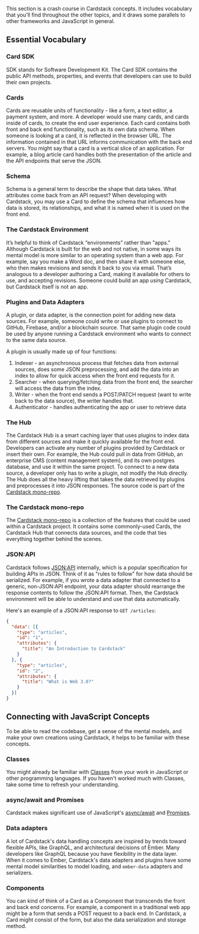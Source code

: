 This section is a crash course in Cardstack concepts. It includes vocabulary that you'll find throughout the other topics, and it draws some parallels to other frameworks and JavaScript in general.


## Essential Vocabulary

### Card SDK

SDK stands for Software Development Kit. The Card SDK contains the public
API methods, properties, and events that developers can use to build their
own projects.

### Cards

Cards are reusable units of functionality - like a form, a text editor, a payment system, and more.
A developer would use many cards, and cards inside of cards, to create the end user experience.
Each card contains both front and back end functionality, such as its own data schema. When someone is looking at a card, it is reflected in the browser URL.
The information contained in that URL informs communication with the back end servers.
You might say that a card is a vertical slice of an application. For example, a blog article card handles both the presentation of the article and the API endpoints that serve the JSON.

### Schema

Schema is a general term to describe the shape that data takes. What attributes come back from an API request? When developing with Cardstack, you may use a Card to define the schema that influences how data is stored, its relationships, and what it is named when it is used on the front end.

### The Cardstack Environment

It’s helpful to think of Cardstack “environments” rather than "apps." 
Although Cardstack is built for the web and not native, in some ways its mental model is more similar to an operating system than a web app.
For example, say you make a Word doc, and then share it with someone else, who then makes revisions and sends it back to you via email.
That’s analogous to a developer authoring a Card, making it available for others to use, and accepting revisions. Someone could build an app _using_ Cardstack, but Cardstack itself is not an app.

### Plugins and Data Adapters

A plugin, or data adapter, is the connection point for adding new data sources.
For example, someone could write or use plugins to connect to GitHub, Firebase, and/or a blockchain source.
That same plugin code could be used by anyone running a Cardstack environment who wants to connect to the same data source.

A plugin is usually made up of four functions:

1. Indexer - an asynchronous process that fetches data from external sources, does some JSON preprocessing, and add the data into an index to allow for quick access when the front end requests for it.
2. Searcher - when querying/fetching data from the front end, the searcher will access the data from the index.
3. Writer - when the front end sends a POST/PATCH request (want to write back to the data source), the writer handles that.
4. Authenticator - handles authenticating the app or user to retrieve data

### The Hub

The Cardstack Hub is a smart caching layer that uses plugins to index data from different sources and make it quickly available for the front end.
Developers can activate any number of plugins provided by Cardstack or insert their own.
For example, the Hub could pull in data from GitHub, an enterprise CMS (content management system), and its own postgres database, and use it within the same project.
To connect to a new data source, a developer only has to write a plugin, not modify the Hub directly. The Hub does all the heavy lifting that takes the data retrieved by plugins and preprocesses it into JSON responses. The source code is part of the [Cardstack mono-repo](https://github.com/cardstack/cardstack).

### The Cardstack mono-repo

The [Cardstack mono-repo](https://github.com/cardstack/cardstack) is a collection of the features that could be used within a Cardstack project.
It contains some commonly-used Cards, the Cardstack Hub that connects data sources, and the code that ties everything together behind the scenes.

### JSON:API

Cardstack follows [JSON:API](https://jsonapi.org/) internally, which is a popular specification for building APIs in JSON.
Think of it as "rules to follow" for how data should be serialized.
For example, if you wrote a data adapter that connected to a generic, non-JSON:API endpoint, your data adapter should rearrange the response contents to follow the JSON:API format.
Then, the Cardstack environment will be able to understand and use that data automatically.

Here's an example of a JSON:API response to `GET /articles`:

```json
{
  "data": [{
    "type": "articles",
    "id": "1",
    "attributes": {
      "title": "An Introduction to Cardstack"
    }
  }, {
    "type": "articles",
    "id": "2",
    "attributes": {
      "title": "What is Web 3.0?"
    }
  }]
}
```

## Connecting with JavaScript Concepts

To be able to read the codebase, get a sense of the mental models, and make your own creations using Cardstack, it helps to be familiar with these concepts.

### Classes

You might already be familiar with
[Classes](https://developer.mozilla.org/en-US/docs/Web/JavaScript/Reference/Classes)
from your work in JavaScript or other programming languages.
If you haven't worked much with Classes, take some time to refresh your understanding.

### async/await and Promises

Cardstack makes significant use of JavaScript's [async/await](https://developer.mozilla.org/en-US/docs/Web/JavaScript/Reference/Statements/async_function) and [Promises](https://developer.mozilla.org/en-US/docs/Web/JavaScript/Guide/Using_promises).

### Data adapters

A lot of Cardstack's data handling concepts are inspired by trends toward flexible APIs, like GraphQL, and architectural decisions of Ember.
Many developers like GraphQL because you have flexibility in the data layer.
When it comes to Ember, Cardstack's data adapters and plugins have some mental model similarities to model loading, and `ember-data` adapters and serializers.

### Components

You can kind of think of a Card as a Component that transcends the front and back end concerns.
For example, a component in a traditional web app might be a form that sends a POST request to a back end.
In Cardstack, a Card might consist of the form, but also the data serialization and storage method.
